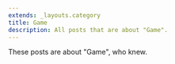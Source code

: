 ```yaml
---
extends: _layouts.category
title: Game
description: All posts that are about "Game".
---
```

          
These posts are about "Game", who knew.
          